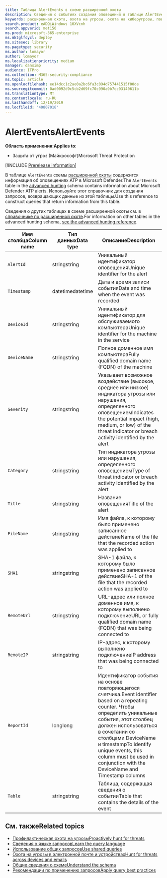 ```yaml
---
title: Таблица AlertEvents в схеме расширенной охоты
description: Сведения о событиях создания оповещений в таблице AlertEvents схемы расширенной охоты
keywords: расширенная охота, охота на угрозы, охота на киберугрозы, поиск, запрос, телеметрия, справочник схемы, kusto, таблица, столбец, тип данных, описание, события оповещений, оповещение, серьезность, категория
search.product: eADQiWindows 10XVcnh
search.appverid: met150
ms.prod: microsoft-365-enterprise
ms.mktglfcycl: deploy
ms.sitesec: library
ms.pagetype: security
ms.author: lomayor
author: lomayor
ms.localizationpriority: medium
manager: dansimp
audience: ITPro
ms.collection: M365-security-compliance
ms.topic: article
ms.openlocfilehash: ee14dcc1c2ae0a2bc6fa3c094d757441515f00de
ms.sourcegitcommit: 0ad0092d9c5cb2d69fc70c990a9b7cc03140611b
ms.translationtype: MT
ms.contentlocale: ru-RU
ms.lasthandoff: 12/19/2019
ms.locfileid: "40807018"
---
```

# <a name="alertevents"></a><span data-ttu-id="18b6a-104">AlertEvents</span><span class="sxs-lookup"><span data-stu-id="18b6a-104">AlertEvents</span></span>

<span data-ttu-id="18b6a-105">**Область применения:**</span><span class="sxs-lookup"><span data-stu-id="18b6a-105">**Applies to:**</span></span>
- <span data-ttu-id="18b6a-106">Защита от угроз (Майкрософт)</span><span class="sxs-lookup"><span data-stu-id="18b6a-106">Microsoft Threat Protection</span></span>

[!INCLUDE [Prerelease information](../includes/prerelease.md)]

<span data-ttu-id="18b6a-107">В таблице `AlertEvents` схемы [расширенной охоты](advanced-hunting-overview.md) содержится информация об оповещениях ATP в Microsoft Defender.</span><span class="sxs-lookup"><span data-stu-id="18b6a-107">The `AlertEvents` table in the [advanced hunting](advanced-hunting-overview.md) schema contains information about Microsoft Defender ATP alerts.</span></span> <span data-ttu-id="18b6a-108">Используйте этот справочник для создания запросов, возвращающих данные из этой таблицы.</span><span class="sxs-lookup"><span data-stu-id="18b6a-108">Use this reference to construct queries that return information from this table.</span></span>

<span data-ttu-id="18b6a-109">Сведения о других таблицах в схеме расширенной охоты см. в [справочнике по расширенной охоте](advanced-hunting-schema-tables.md).</span><span class="sxs-lookup"><span data-stu-id="18b6a-109">For information on other tables in the advanced hunting schema, [see the advanced hunting reference](advanced-hunting-schema-tables.md).</span></span>

| <span data-ttu-id="18b6a-110">Имя столбца</span><span class="sxs-lookup"><span data-stu-id="18b6a-110">Column name</span></span> | <span data-ttu-id="18b6a-111">Тип данных</span><span class="sxs-lookup"><span data-stu-id="18b6a-111">Data type</span></span> | <span data-ttu-id="18b6a-112">Описание</span><span class="sxs-lookup"><span data-stu-id="18b6a-112">Description</span></span> |
|-------------|-----------|-------------|
| `AlertId` | <span data-ttu-id="18b6a-113">string</span><span class="sxs-lookup"><span data-stu-id="18b6a-113">string</span></span> | <span data-ttu-id="18b6a-114">Уникальный идентификатор оповещения</span><span class="sxs-lookup"><span data-stu-id="18b6a-114">Unique identifier for the alert</span></span> |
| `Timestamp` | <span data-ttu-id="18b6a-115">datetime</span><span class="sxs-lookup"><span data-stu-id="18b6a-115">datetime</span></span> | <span data-ttu-id="18b6a-116">Дата и время записи события</span><span class="sxs-lookup"><span data-stu-id="18b6a-116">Date and time when the event was recorded</span></span> |
| `DeviceId` | <span data-ttu-id="18b6a-117">string</span><span class="sxs-lookup"><span data-stu-id="18b6a-117">string</span></span> | <span data-ttu-id="18b6a-118">Уникальный идентификатор для обслуживаемого компьютера</span><span class="sxs-lookup"><span data-stu-id="18b6a-118">Unique identifier for the machine in the service</span></span> |
| `DeviceName` | <span data-ttu-id="18b6a-119">string</span><span class="sxs-lookup"><span data-stu-id="18b6a-119">string</span></span> | <span data-ttu-id="18b6a-120">Полное доменное имя компьютера</span><span class="sxs-lookup"><span data-stu-id="18b6a-120">Fully qualified domain name (FQDN) of the machine</span></span> |
| `Severity` | <span data-ttu-id="18b6a-121">string</span><span class="sxs-lookup"><span data-stu-id="18b6a-121">string</span></span> | <span data-ttu-id="18b6a-122">Указывает возможное воздействие (высокое, среднее или низкое) индикатора угрозы или нарушения, определенного оповещением</span><span class="sxs-lookup"><span data-stu-id="18b6a-122">Indicates the potential impact (high, medium, or low) of the threat indicator or breach activity identified by the alert</span></span> |
| `Category` | <span data-ttu-id="18b6a-123">string</span><span class="sxs-lookup"><span data-stu-id="18b6a-123">string</span></span> | <span data-ttu-id="18b6a-124">Тип индикатора угрозы или нарушения, определенного оповещением</span><span class="sxs-lookup"><span data-stu-id="18b6a-124">Type of threat indicator or breach activity identified by the alert</span></span> |
| `Title` | <span data-ttu-id="18b6a-125">string</span><span class="sxs-lookup"><span data-stu-id="18b6a-125">string</span></span> | <span data-ttu-id="18b6a-126">Название оповещения</span><span class="sxs-lookup"><span data-stu-id="18b6a-126">Title of the alert</span></span> |
| `FileName` | <span data-ttu-id="18b6a-127">string</span><span class="sxs-lookup"><span data-stu-id="18b6a-127">string</span></span> | <span data-ttu-id="18b6a-128">Имя файла, к которому было применено записанное действие</span><span class="sxs-lookup"><span data-stu-id="18b6a-128">Name of the file that the recorded action was applied to</span></span> |
| `SHA1` | <span data-ttu-id="18b6a-129">string</span><span class="sxs-lookup"><span data-stu-id="18b6a-129">string</span></span> | <span data-ttu-id="18b6a-130">SHA-1 файла, к которому было применено записанное действие</span><span class="sxs-lookup"><span data-stu-id="18b6a-130">SHA-1 of the file that the recorded action was applied to</span></span> |
| `RemoteUrl` | <span data-ttu-id="18b6a-131">string</span><span class="sxs-lookup"><span data-stu-id="18b6a-131">string</span></span> | <span data-ttu-id="18b6a-132">URL-адрес или полное доменное имя, к которому выполнено подключение</span><span class="sxs-lookup"><span data-stu-id="18b6a-132">URL or fully qualified domain name (FQDN) that was being connected to</span></span> |
| `RemoteIP` | <span data-ttu-id="18b6a-133">string</span><span class="sxs-lookup"><span data-stu-id="18b6a-133">string</span></span> | <span data-ttu-id="18b6a-134">IP-адрес, к которому выполнено подключение</span><span class="sxs-lookup"><span data-stu-id="18b6a-134">IP address that was being connected to</span></span> |
| `ReportId` | <span data-ttu-id="18b6a-135">long</span><span class="sxs-lookup"><span data-stu-id="18b6a-135">long</span></span> | <span data-ttu-id="18b6a-136">Идентификатор события на основе повторяющегося счетчика.</span><span class="sxs-lookup"><span data-stu-id="18b6a-136">Event identifier based on a repeating counter.</span></span> <span data-ttu-id="18b6a-137">Чтобы определить уникальные события, этот столбец должен использоваться в сочетании со столбцами DeviceName и timestamp</span><span class="sxs-lookup"><span data-stu-id="18b6a-137">To identify unique events, this column must be used in conjunction with the DeviceName and Timestamp columns</span></span> |
| `Table` | <span data-ttu-id="18b6a-138">string</span><span class="sxs-lookup"><span data-stu-id="18b6a-138">string</span></span> | <span data-ttu-id="18b6a-139">Таблица, содержащая сведения о событии</span><span class="sxs-lookup"><span data-stu-id="18b6a-139">Table that contains the details of the event</span></span> |

## <a name="related-topics"></a><span data-ttu-id="18b6a-140">См. также</span><span class="sxs-lookup"><span data-stu-id="18b6a-140">Related topics</span></span>
- [<span data-ttu-id="18b6a-141">Профилактическая охота на угрозы</span><span class="sxs-lookup"><span data-stu-id="18b6a-141">Proactively hunt for threats</span></span>](advanced-hunting-overview.md)
- [<span data-ttu-id="18b6a-142">Сведения о языке запросов</span><span class="sxs-lookup"><span data-stu-id="18b6a-142">Learn the query language</span></span>](advanced-hunting-query-language.md)
- [<span data-ttu-id="18b6a-143">Использование общих запросов</span><span class="sxs-lookup"><span data-stu-id="18b6a-143">Use shared queries</span></span>](advanced-hunting-shared-queries.md)
- [<span data-ttu-id="18b6a-144">Охота на угрозы в электронной почте и устройствах</span><span class="sxs-lookup"><span data-stu-id="18b6a-144">Hunt for threats across devices and emails</span></span>](advanced-hunting-query-emails-devices.md)
- [<span data-ttu-id="18b6a-145">Общие сведения о схеме</span><span class="sxs-lookup"><span data-stu-id="18b6a-145">Understand the schema</span></span>](advanced-hunting-schema-tables.md)
- [<span data-ttu-id="18b6a-146">Рекомендации по применению запросов</span><span class="sxs-lookup"><span data-stu-id="18b6a-146">Apply query best practices</span></span>](advanced-hunting-best-practices.md)
